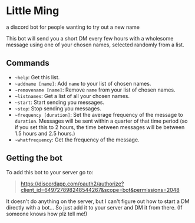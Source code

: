 # Little Ming

a discord bot for people wanting to try out a new name

This bot will send you a short DM every few hours with a wholesome message using one of your chosen names, selected randomly from a list.

## Commands

- `~help`: Get this list.
- `~addname [name]`: Add `name` to your list of chosen names.
- `~removename [name]`: Remove `name` from your list of chosen names.
- `~listnames`: Get a list of all your chosen names.
- `~start`: Start sending you messages.
- `~stop`: Stop sending you messages.
- `~frequency [duration]`: Set the average frequency of the message to `duration`. Messages will be sent within a quarter of that time period (so if you set this to 2 hours, the time between messages will be between 1.5 hours and 2.5 hours.)
- `~whatfrequency`: Get the frequency of the message.

## Getting the bot

To add this bot to your server go to:
> https://discordapp.com/oauth2/authorize?client_id=649727898248544267&scope=bot&permissions=2048

It doesn't do anything on the server, but I can't figure out how to start a DM directly with a bot... So just add it to your server and DM it from there. (If someone knows how plz tell me!)